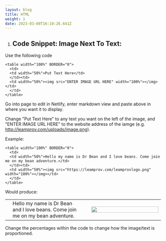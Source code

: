 ```yaml
---
layout: blog
title: HTML
weight: 1
date: 2023-03-08T16:10:26.641Z
---
```

1. ## Code Snippet: Image Next To Text:

Use the following code 

```
<table width="100%" BORDER="0">
  <td>
  <td width="50%">Put Text Here</td>
  </td><td>
  <td width="50%"><img src="ENTER IMAGE URL HERE" width="100%"></img></td>
  </td>
</table>
```

Go into page to edit in Netlify, enter markdown view and paste above in where you want it to display. 

Change "Put Text Here" to any text you want on the left of the image, and "ENTER IMAGE URL HERE" to the website address of the iamge (e.g. http://leamprov.com/uploads/image.png).

Example:

```
<table width="100%" BORDER="0">
  <td>
  <td width="50%">Hello my name is Dr Bean and I love beans. Come join me on my bean adventure.</td>
  </td><td>
  <td width="50%"><img src="https://leamprov.com/leamprovlogo.png" width="100%"></img></td>
  </td>
</table>
```

Would produce:

<table width="100%" BORDER="0" >
  <td>
  <td width="50%">Hello my name is Dr Bean and I love beans. Come join me on my bean adventure.</td>
  </td><td>
  <td width="50%"><img src="https://leamprov.com/leamprovlogo.png" width="100%"></img></td>
  </td>
</table>

Change the percentages within the code to change how the image/text is proportioned.